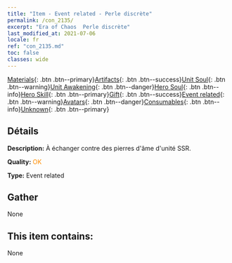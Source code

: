 ```yaml
---
title: "Item - Event related - Perle discrète"
permalink: /con_2135/
excerpt: "Era of Chaos  Perle discrète"
last_modified_at: 2021-07-06
locale: fr
ref: "con_2135.md"
toc: false
classes: wide
---
```

 [Materials](/ItemsFR/){: .btn .btn--primary}[Artifacts](/ItemsFR/Artifacts/){: .btn .btn--success}[Unit Soul](/ItemsFR/UnitSoul/){: .btn .btn--warning}[Unit Awakening](/ItemsFR/UnitAwakening/){: .btn .btn--danger}[Hero Soul](/ItemsFR/HeroSoul/){: .btn .btn--info}[Hero Skill](/ItemsFR/HeroSkill/){: .btn .btn--primary}[Gift](/ItemsFR/Gift/){: .btn .btn--success}[Event related](/ItemsFR/Events/){: .btn .btn--warning}[Avatars](/ItemsFR/Avatars/){: .btn .btn--danger}[Consumables](/ItemsFR/Consumables/){: .btn .btn--info}[Unknown](/ItemsFR/Unknown/){: .btn .btn--primary}

## Détails
 **Description:** À échanger contre des pierres d'âme d'unité SSR.

 **Quality:** <span style="color: #FF8C00">OK</span>

 **Type:** Event related

## Gather

  None

## This item contains:

  None

